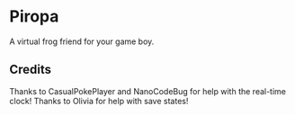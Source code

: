 # Piropa
A virtual frog friend for your game boy.

## Credits
Thanks to CasualPokePlayer and NanoCodeBug for help with the real-time clock!
Thanks to Olivia for help with save states!
